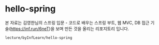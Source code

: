 # hello-spring
본 자료는 김영한님의 스프링 입문 - 코드로 배우는 스프링 부트, 웹 MVC, DB 접근 기술(https://inf.run/6neT)을 보며 만든 것을 올리는 리포지토리 입니다.
```
lecture/byInfLearn/hello-spring
```
